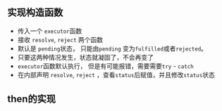 ## 实现构造函数
- 传入一个 `executor`函数
- 接收 `resolve`, `reject` 两个函数
- 默认是 `pending`状态， 只能由`pending` 变为`fulfilled`或者`rejected`。
- 只要这两种情况发生，状态就凝固了，不会再变了
- `executor`函数默认执行， 但是有可能报错，需要需要`try` - `catch`
- 在内部声明 `resolve`, `reject` ，查看`status`后赋值，并且修改`status`状态

## then的实现
